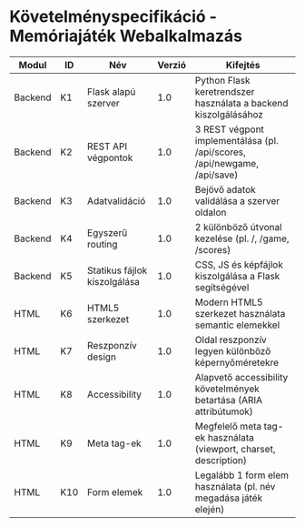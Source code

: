 # Követelményspecifikáció - Memóriajáték Webalkalmazás

| Modul   | ID  | Név                          | Verzió | Kifejtés                                                                 |
| ------- | --- | ---------------------------- | ------ | ------------------------------------------------------------------------ |
| Backend | K1  | Flask alapú szerver          | 1.0    | Python Flask keretrendszer használata a backend kiszolgálásához          |
| Backend | K2  | REST API végpontok           | 1.0    | 3 REST végpont implementálása (pl. /api/scores, /api/newgame, /api/save) |
| Backend | K3  | Adatvalidáció                | 1.0    | Bejövő adatok validálása a szerver oldalon                               |
| Backend | K4  | Egyszerű routing             | 1.0    | 2 különböző útvonal kezelése (pl. /, /game, /scores)                     |
| Backend | K5  | Statikus fájlok kiszolgálása | 1.0    | CSS, JS és képfájlok kiszolgálása a Flask segítségével                   |
| HTML    | K6  | HTML5 szerkezet              | 1.0    | Modern HTML5 szerkezet használata semantic elemekkel                     |
| HTML    | K7  | Reszponzív design            | 1.0    | Oldal reszponzív legyen különböző képernyőméretekre                      |
| HTML    | K8  | Accessibility                | 1.0    | Alapvető accessibility követelmények betartása (ARIA attribútumok)       |
| HTML    | K9  | Meta tag-ek                  | 1.0    | Megfelelő meta tag-ek használata (viewport, charset, description)        |
| HTML    | K10 | Form elemek                  | 1.0    | Legalább 1 form elem használata (pl. név megadása játék elején)          |
